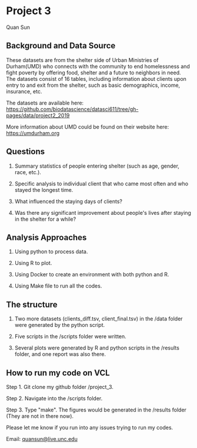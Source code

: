 # Project 3
Quan Sun

## Background and Data Source

These datasets are from the shelter side of Urban Ministries of Durham(UMD) who connects with the community to end homelessness and fight poverty by offering food, shelter and a future to neighbors in need. The datasets consist of 16 tables, including information about clients upon entry to and exit from the shelter, such as basic demographics, income, insurance, etc. 

The datasets are available here: https://github.com/biodatascience/datasci611/tree/gh-pages/data/project2_2019

More information about UMD could be found on their website here: https://umdurham.org

## Questions

1. Summary statistics of people entering shelter (such as age, gender, race, etc.).

2. Specific analysis to individual client that who came most often and who stayed the longest time.

3. What influenced the staying days of clients?

4. Was there any significant improvement about people's lives after staying in the shelter for a while?


## Analysis Approaches

1. Using python to process data.

2. Using R to plot.

3. Using Docker to create an environment with both python and R.

4. Using Make file to run all the codes.

## The structure

1. Two more datasets (clients_diff.tsv, client_final.tsv) in the /data folder were generated by the python script.

2. Five scripts in the /scripts folder were written.

3. Several plots were generated by R and python scripts in the /results folder, and one report was also there.

## How to run my code on VCL

Step 1. Git clone my github folder /project_3.

Step 2. Navigate into the /scripts folder.

Step 3. Type "make". The figures would be generated in the /results folder (They are not in there now).

Please let me know if you run into any issues trying to run my codes.

Email: quansun@live.unc.edu 


